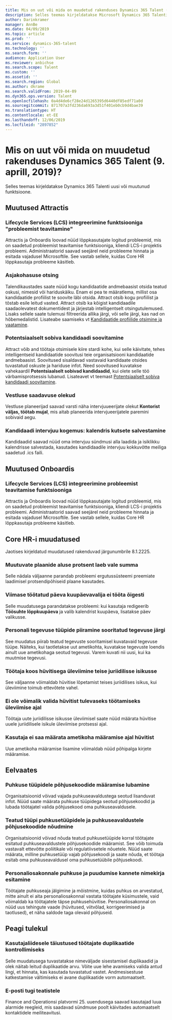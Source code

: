 ```yaml
---
title: Mis on uut või mida on muudetud rakenduses Dynamics 365 Talent (9. aprill, 2019)?
description: Selles teemas kirjeldatakse Microsoft Dynamics 365 Talenti uusi või muutunud funktsioone.
author: Darinkramer
manager: AnnBe
ms.date: 04/09/2019
ms.topic: article
ms.prod: ''
ms.service: dynamics-365-talent
ms.technology: ''
ms.search.form: ''
audience: Application User
ms.reviewer: anbichse
ms.search.scope: Talent
ms.custom: ''
ms.assetid: ''
ms.search.region: Global
ms.author: dkrame
ms.search.validFrom: 2019-04-09
ms.dyn365.ops.version: Talent
ms.openlocfilehash: 0a4d4de6cf28e24d1265395d6440df85edf71a0d
ms.sourcegitcommit: 871707a3fd236da693a3d51f401eb0cb9d4bae39
ms.translationtype: HT
ms.contentlocale: et-EE
ms.lasthandoff: 12/06/2019
ms.locfileid: "2897852"
---
```

# <a name="whats-new-or-changed-in-dynamics-365-talent-april-9-2019"></a>Mis on uut või mida on muudetud rakenduses Dynamics 365 Talent (9. aprill, 2019)?

Selles teemas kirjeldatakse Dynamics 365 Talenti uusi või muutunud funktsioone.

## <a name="changes-in-attract"></a>Muutused Attractis

### <a name="lifecycle-services-lcs-integration-with-report-a-problem"></a>Lifecycle Services (LCS) integreerimine funktsiooniga "probleemist teavitamine"
Attractis ja Onboardis loovad nüüd lõppkasutajate logitud probleemid, mis on saadetud probleemist teavitamise funktsiooniga, kliendi LCS-i projektis probleemi. Administraatorid saavad seejärel neid probleeme hinnata ja esitada vajadusel Microsoftile. See vastab sellele, kuidas Core HR lõppkasutaja probleeme käsitleb.

### <a name="relevance-search"></a>Asjakohasuse otsing
Talendikaustades saate nüüd kogu kandidaatide andmebaasist otsida teatud oskusi, nimesid või hariduskäiku. Enam ei pea te määratlema, millist osa kandidaatide profiilist te soovite läbi otsida. Attract otsib kogu profiilist ja tõstab esile leitud vasted. Attract otsib ka kõigist kandidaadile saadaolevatest dokumentidest ja järjestab intelligentselt otsingutulemused. Lisaks sellele saate tulemusi filtreerida allika järgi, või selle järgi, kas nad on hõbemedalistid. Lisateabe saamiseks vt [Kandidaatide profiilide otsimine ja vaatamine](https://docs.microsoft.com/dynamics365/unified-operations/talent/attract-talent-pools#search-and-view-candidate-profiles).

### <a name="prospect-recommendations"></a>Potentsiaalselt sobiva kandidaadi soovitamine
Attract võib and töötaja otsimisele kiire stardi kohe, kui selle käivitate, tehes intelligentseid kandidaatide soovitusi teie organisatsiooni kandidaatide andmebaasist. Soovitused sisaldavad vastavaid kandidaate otsides tuvastatud oskuste ja hariduse infot. Need soovitused kuvatakse vahekaardil **Potentsiaalselt sobivad kandidaadid**, kui olete selle töö värbamisprotsessis lubanud. Lisateavet vt teemast [Potentsiaalselt sobiva kandidaadi soovitamine](https://docs.microsoft.com/dynamics365/unified-operations/talent/intelligent-recommendations#prospect-recommendations).

### <a name="interviewer-availability-statuses"></a>Vestluse saadavuse olekud
Vestluse planeerijad saavad varsti näha intervjuueerijate olekut **Kontorist väljas, töötab mujal**, mis aitab planeerida intervjueerijatele paremini sobivaid aegu.

### <a name="candidate-interview-experience-save-calendar-invites"></a>Kandidaadi intervjuu kogemus: kalendris kutsete salvestamine
Kandidaadid saavad nüüd oma intervjuu sündmusi alla laadida ja isiklikku kalendrisse salvestada, kasutades kandidaadile intervjuu kokkuvõtte meiliga saadetud .ics faili.

## <a name="changes-in-onboard"></a>Muutused Onboardis

### <a name="lifecycle-services-lcs-integration-with-report-a-problem"></a>Lifecycle Services (LCS) integreerimine probleemist teavitamise funktsiooniga
Attractis ja Onboardis loovad nüüd lõppkasutajate logitud probleemid, mis on saadetud probleemist teavitamise funktsiooniga, kliendi LCS-i projektis probleemi. Administraatorid saavad seejärel neid probleeme hinnata ja esitada vajadusel Microsoftile. See vastab sellele, kuidas Core HR lõppkasutaja probleeme käsitleb.

## <a name="changes-in-core-hr"></a>Core HR-i muudatused
Jaotises kirjeldatud muudatused rakenduvad järgunumbrile 8.1.2225.

### <a name="percent-of-basis-variable-plans-load-incorrect-amount"></a>Muutuvate plaanide aluse protsent laeb vale summa
Selle nädala väljaanne parandab probleemi ergutussüsteemi preemiate laadimisel protsendipõhiseid plaane kasutades.
 
### <a name="date-picker-on-last-day-worked-doesnt-work-correctly"></a>Viimase töötatud päeva kuupäevavalija ei tööta õigesti
Selle muudatusega parandatakse probleemi: kui kasutaja redigeerib **Töösuhte lõppkuupäeva** ja valib kalendrist kuupäeva, lisatakse päev valikusse.

###  <a name="limit-personnel-action-types-by-the-action-taken"></a>Personali tegevuse tüüpide piiramine sooritatud tegevuse järgi
See muudatus piirab teatud tegevuste sooritamisel kuvatavaid tegevuse tüüpe. Näiteks, kui taotletakse uut ametikohta, kuvatakse tegevuste loendis ainult uue ametikohaga seotud tegevusi. Varem kuvati nii uusi, kui ka muutmise tegevusi. 

### <a name="transferring-an-employee-with-compensation-in-a-second-legal-entity"></a>Töötaja koos hüvitisega üleviimine teise juriidilisse isikusse
See väljaanne võimaldab hüvitise lõpetamist teises juriidilises isikus, kui üleviimine toimub ettevõtete vahel.

### <a name="unable-to-select-compensation-for-a-future-employment-during-a-transfer"></a>Ei ole võimalik valida hüvitist tulevaseks töötamiseks üleviimise ajal
Töötaja uute juriidilisse isikusse üleviimisel saate nüüd määrata hüvitise uuele juriidilisele isikule üleviimise protsessi ajal.

### <a name="user-isnt-able-to-assign-compensation-during-position-assignment"></a>Kasutaja ei saa määrata ametikoha määramise ajal hüvitist
Uue ametikoha määramise lisamine võimaldab nüüd põhipalga kirjete määramise. 

## <a name="in-preview"></a>Eelvaates

### <a name="allow-reason-codes-to-be-specified-on-leave-types"></a>Puhkuse tüüpidele põhjusekoodide määramise lubamine
Organisatsioonid võivad vajada puhkuseavaldustega seotud lisanduvat infot. Nüüd saate määrata puhkuse tüüpidega seotud põhjusekoodid ja lubada töötajatel valida põhjusekood oma puhkuseavaldusele.

### <a name="require-reason-codes-for-certain-leave-types-on-time-off-requests"></a>Teatud tüüpi puhkusetüüpidele ja puhkuseavaldustele põhjusekoodide nõudmine
Organisatsioonid võivad nõuda teatud puhkusetüüpide korral töötajate esitatud puhkuseavaldustele põhjusekoodide määramist. See võib toimuda vastavalt ettevõtte poliitikale või regulatiivsetele nõuetele. Nüüd saate määrata, milline puhkusetüüp vajab põhjusekoodi ja saate nõuda, et töötaja esitab oma puhkuseavaldusel oma puhkusetüübile põhjusekoodi.

### <a name="provide-leave-and-absence-transaction-list-for-hr"></a>Personaliosakonnale puhkuse ja puudumise kannete nimekirja esitamine
Töötajate puhkuseaja jälgimine ja mõistmine, kuidas puhkus on arvestatud, mitte ainult ei aita personaliosakonnal vastata töötajate küsimustele, vaid võimaldab ka töötajatele täpse puhkusehüvitise. Personaliosakonnal on nüüd uus tehingute vaade (hüvitused, viitvõlad, korrigeerimised ja taotlused), et näha saldode taga olevaid põhjuseid. 

## <a name="coming-soon"></a>Peagi tulekul

### <a name="improvements-to-the-user-interface-for-duplicate-employee-check"></a>Kasutajaliidesele täiustused töötajate duplikaatide kontrollimiseks
Selle muudatusega tuvastatakse nimeväljade sisestamisel duplikaadid ja olek näitab leitud duplikaatide arvu. Võite uue lehe avamiseks valida antud lingi, et hinnata, kas kasutada tuvastatud vastet. Andmesisestuse katkestamise vältimiseks ei avane duplikaatide vorm automaatselt.

###  <a name="email-support-for-alerts"></a>E-posti tugi teatistele
Finance and Operationsi platvormi 25. uuendusega saavad kasutajad luua alarmide reegleid, mis saadavad sündmuse poolt käivitades automaatselt kontaktidele meiliteavitusi. 
